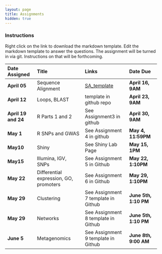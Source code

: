 ```yaml
---
layout: page
title: Assignments
hidden: true
---
```



### Instructions

Right click on the link to download the markdown template.  Edit the markdown template to answer the questions.  The assignment will be turned in via git.  Instructions on that will be forthcoming.

| Date Assigned       | Title              | Links                                                                   | Date Due           |
|:--------------------|:-------------------|:------------------------------------------------------------------------|:-------------------|
| __April 05__        | Sequence Alignment | [SA_template]({{site.baseurl}}/assignments/Assignment_1_SA_template.md) | __April 16, 9AM__  |
| __April 12__        | Loops, BLAST       | template in github repo                                                 | __April 23, 9AM__  |
| __April 19 and 24__ | R Parts 1 and 2    | See Assignment3 in github                                               | __April 30, 9AM__  |
| __May 1__           | R SNPs and GWAS    | See Assignment 4 in github                                              | __May 4, 11:59PM__ |
| __May10__           | Shiny              | See Shiny Lab Page                                                      | __May 15, 1PM__    |
| __May15__           | Illumina, IGV, SNPs | See Assignment 5 in Github                                             | __May 22, 1:10PM__  |
| __May 22__          | Differential expression, GO, promoters  | See Assignment 6 in Github                         | __May 29, 1:10PM__  |
| __May 29__          | Clustering         | See Assignment 7 template in Github                                     | __June 5th, 1:10 PM__ |
| __May 29__          | Networks           | See Assignment 8 template in Github                                     | __June 5th, 1:10 PM__ |
| __June 5__          | Metagenomics       | See Assignment 9 template in Github                                     | __June 8th, 9:00 AM__ |
